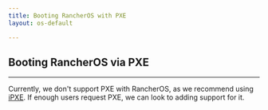 ```yaml
---
title: Booting RancherOS with PXE
layout: os-default

---
```

## Booting RancherOS via PXE
----

Currently, we don't support PXE with RancherOS, as we recommend using [iPXE]({{site.baseurl}}/os/running-rancheros/server/ipxe). If enough users request PXE, we can look to adding support for it.
